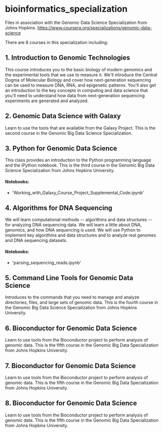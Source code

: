# bioinformatics_specialization
Files in association with the Genomic Data Science Specialization from Johns Hopkins. 
https://www.coursera.org/specializations/genomic-data-science

There are 8 courses in this specialization including: 
## 1. Introduction to Genomic Technologies
This course introduces you to the basic biology of modern genomics and the experimental tools that we use to measure it. We'll introduce the Central Dogma of Molecular Biology and cover how next-generation sequencing can be used to measure DNA, RNA, and epigenetic patterns. You'll also get an introduction to the key concepts in computing and data science that you'll need to understand how data from next-generation sequencing experiments are generated and analyzed.

## 2. Genomic Data Science with Galaxy
Learn to use the tools that are available from the Galaxy Project. This is the second course in the Genomic Big Data Science Specialization.

## 3. Python for Genomic Data Science
This class provides an introduction to the Python programming language and the iPython notebook. This is the third course in the Genomic Big Data Science Specialization from Johns Hopkins University.
#### Notebooks: 
* 'Working_with_Galaxy_Course_Project_Supplemental_Code.ipynb' 

## 4. Algorithms for DNA Sequencing
We will learn computational methods -- algorithms and data structures -- for analyzing DNA sequencing data. We will learn a little about DNA, genomics, and how DNA sequencing is used. We will use Python to implement key algorithms and data structures and to analyze real genomes and DNA sequencing datasets.

#### Notebooks: 
* 'parsing_sequencing_reads.ipynb'

## 5. Command Line Tools for Genomic Data Science
Introduces to the commands that you need to manage and analyze directories, files, and large sets of genomic data. This is the fourth course in the Genomic Big Data Science Specialization from Johns Hopkins University.

## 6. Bioconductor for Genomic Data Science
Learn to use tools from the Bioconductor project to perform analysis of genomic data. This is the fifth course in the Genomic Big Data Specialization from Johns Hopkins University.

## 7. Bioconductor for Genomic Data Science
Learn to use tools from the Bioconductor project to perform analysis of genomic data. This is the fifth course in the Genomic Big Data Specialization from Johns Hopkins University.

## 8. Bioconductor for Genomic Data Science
Learn to use tools from the Bioconductor project to perform analysis of genomic data. This is the fifth course in the Genomic Big Data Specialization from Johns Hopkins University.
